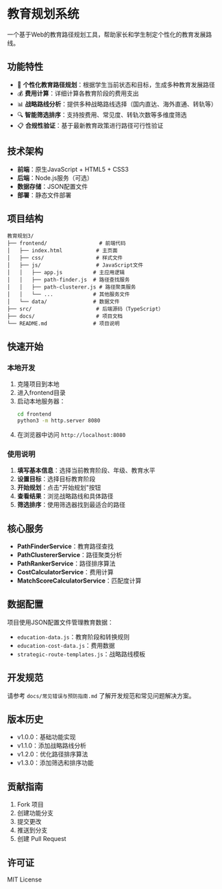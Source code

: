 # 教育规划系统

一个基于Web的教育路径规划工具，帮助家长和学生制定个性化的教育发展路线。

## 功能特性

- 🎯 **个性化教育路径规划**：根据学生当前状态和目标，生成多种教育发展路径
- 💰 **费用计算**：详细计算各教育阶段的费用支出
- 📊 **战略路线分析**：提供多种战略路线选择（国内直达、海外直通、转轨等）
- 🔍 **智能筛选排序**：支持按费用、常见度、转轨次数等多维度筛选
- 📋 **合规性验证**：基于最新教育政策进行路径可行性验证

## 技术架构

- **前端**：原生JavaScript + HTML5 + CSS3
- **后端**：Node.js服务（可选）
- **数据存储**：JSON配置文件
- **部署**：静态文件部署

## 项目结构

```
教育规划3/
├── frontend/                 # 前端代码
│   ├── index.html           # 主页面
│   ├── css/                 # 样式文件
│   ├── js/                  # JavaScript文件
│   │   ├── app.js          # 主应用逻辑
│   │   ├── path-finder.js  # 路径查找服务
│   │   ├── path-clusterer.js # 路径聚类服务
│   │   └── ...             # 其他服务文件
│   └── data/               # 数据文件
├── src/                     # 后端源码（TypeScript）
├── docs/                    # 项目文档
└── README.md               # 项目说明
```

## 快速开始

### 本地开发

1. 克隆项目到本地
2. 进入frontend目录
3. 启动本地服务器：
   ```bash
   cd frontend
   python3 -m http.server 8080
   ```
4. 在浏览器中访问 `http://localhost:8080`

### 使用说明

1. **填写基本信息**：选择当前教育阶段、年级、教育水平
2. **设置目标**：选择目标教育阶段
3. **开始规划**：点击"开始规划"按钮
4. **查看结果**：浏览战略路线和具体路径
5. **筛选排序**：使用筛选器找到最适合的路径

## 核心服务

- **PathFinderService**：教育路径查找
- **PathClustererService**：路径聚类分析
- **PathRankerService**：路径排序算法
- **CostCalculatorService**：费用计算
- **MatchScoreCalculatorService**：匹配度计算

## 数据配置

项目使用JSON配置文件管理教育数据：
- `education-data.js`：教育阶段和转换规则
- `education-cost-data.js`：费用数据
- `strategic-route-templates.js`：战略路线模板

## 开发规范

请参考 `docs/常见错误与预防指南.md` 了解开发规范和常见问题解决方案。

## 版本历史

- v1.0.0：基础功能实现
- v1.1.0：添加战略路线分析
- v1.2.0：优化路径排序算法
- v1.3.0：添加筛选和排序功能

## 贡献指南

1. Fork 项目
2. 创建功能分支
3. 提交更改
4. 推送到分支
5. 创建 Pull Request

## 许可证

MIT License